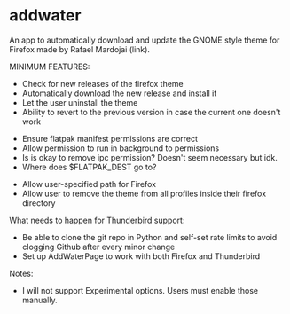 # addwater

An app to automatically download and update the GNOME style theme for Firefox made by Rafael Mardojai (link).

MINIMUM FEATURES:
* Check for new releases of the firefox theme
* Automatically download the new release and install it
* Let the user uninstall the theme
* Ability to revert to the previous version in case the current one doesn't work

<!-- TODO Configure flatpak manifest properly -->
* Ensure flatpak manifest permissions are correct
* Allow permission to run in background to permissions
* Is is okay to remove ipc permission? Doesn't seem necessary but idk.
* Where does $FLATPAK_DEST go to?

<!-- TODO build preferences window for advanced users -->
* Allow user-specified path for Firefox
* Allow user to remove the theme from all profiles inside their firefox directory

<!-- TODO write .desktop file -->
<!-- TODO Write docstrings for the classes and methods -->
<!-- TODO Write unit tests for the majority of the app, especially critical sections where data loss may occur -->
<!-- TODO consider pylint -->
<!-- TODO format all code -->

<!-- TODO make help page -->


What needs to happen for Thunderbird support:
* Be able to clone the git repo in Python and self-set rate limits to avoid clogging Github after every minor change
* Set up AddWaterPage to work with both Firefox and Thunderbird

Notes:
* I will not support Experimental options. Users must enable those manually.
